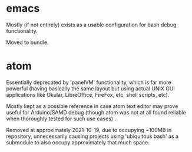 
# emacs

Mostly (if not entirely) exists as a usable configuration for bash debug functionality.

Moved to bundle.


# atom

Essentially deprecated by 'panelVM' functionality, which is far more powerful (having basically the same layout but using actual UNIX GUI applications like Okular, LibreOffice, FireFox, etc, shell scripts, etc).

Mostly kept as a possible reference in case atom text editor may prove useful for Arduino/SAMD debug (though atom was not at all found reliable when thoroughly tested for such use cases) .

Removed at approximately 2021-10-19, due to occupying ~100MB in repository, unnecessarily causing projects using 'ubiquitous bash' as a submodule to also occupy approximately that much space.


